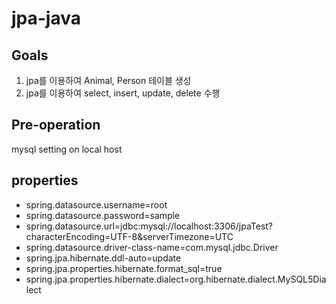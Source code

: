 # jpa-java

## Goals
1. jpa를 이용하여 Animal, Person 테이블 생성
2. jpa를 이용하여 select, insert, update, delete 수행

## Pre-operation
mysql setting on local host

## properties
- spring.datasource.username=root
- spring.datasource.password=sample
- spring.datasource.url=jdbc:mysql://localhost:3306/jpaTest?characterEncoding=UTF-8&serverTimezone=UTC
- spring.datasource.driver-class-name=com.mysql.jdbc.Driver
- spring.jpa.hibernate.ddl-auto=update
- spring.jpa.properties.hibernate.format_sql=true
- spring.jpa.properties.hibernate.dialect=org.hibernate.dialect.MySQL5Dialect
